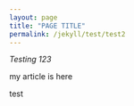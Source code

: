 ```yaml
---
layout: page
title: "PAGE TITLE"
permalink: /jekyll/test/test2
---
```


*Testing 123*

my article is here


test
